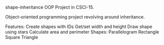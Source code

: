 shape-inheritance
OOP Project in CSCI-15.

Object-oriented programming project revolving around inheritance.

Features:
Create shapes with IDs
Get/set width and height
Draw shape using stars
Calculate area and perimeter
Shapes:
Parallelogram
Rectangle
Square
Triangle
